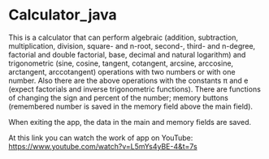 # Calculator_java
This is a calculator that can perform algebraic (addition, subtraction, multiplication, division, square- and n-root, second-, third- and n-degree, factorial and double factorial, base, decimal and natural logarithm)
and trigonometric (sine, cosine, tangent, cotangent, arcsine, arccosine, arctangent, arccotangent) operations with two numbers or with one number. 
Also there are the above operations with the constants π and e (expect factorials and inverse trigonometric functions).
There are functions of changing the sign and percent of the number; memory buttons (remembered number is saved in the memory field above the main field).

When exiting the app, the data in the main and memory fields are saved.

At this link you can watch the work of app on YouTube: https://www.youtube.com/watch?v=L5mYs4yBE-4&t=7s
